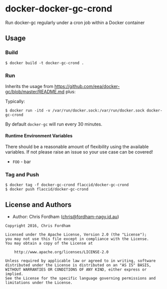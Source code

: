 # docker-docker-gc-crond

Run docker-gc regularly under a cron job within a Docker container

## Usage

### Build

    $ docker build -t docker-gc-crond .

### Run

Inherits the usage from https://github.com/eea/docker-gc/blob/master/README.md plus:

Typically:

    $ docker run -itd -v /var/run/docker.sock:/var/run/docker.sock docker-gc-crond

By default `docker-gc` will run every 30 minutes.

#### Runtime Environment Variables

There should be a reasonable amount of flexibility using the available variables. If not please raise an issue so your use case can be covered!

- `FOO` - bar

### Tag and Push

    $ docker tag -f docker-gc-crond flaccid/docker-gc-crond
    $ docker push flaccid/docker-gc-crond

License and Authors
-------------------
- Author: Chris Fordham (<chris@fordham-nagy.id.au>)

```text
Copyright 2016, Chris Fordham

Licensed under the Apache License, Version 2.0 (the "License");
you may not use this file except in compliance with the License.
You may obtain a copy of the License at

    http://www.apache.org/licenses/LICENSE-2.0

Unless required by applicable law or agreed to in writing, software
distributed under the License is distributed on an "AS IS" BASIS,
WITHOUT WARRANTIES OR CONDITIONS OF ANY KIND, either express or implied.
See the License for the specific language governing permissions and
limitations under the License.
```
